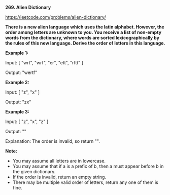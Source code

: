 **269. Alien Dictionary**

https://leetcode.com/problems/alien-dictionary/

**There is a new alien language which uses the latin alphabet. However, the order among letters are unknown to you. You receive a list of non-empty words from the dictionary, where words are sorted lexicographically by the rules of this new language. Derive the order of letters in this language.**


**Example 1:**

Input:
[
  "wrt",
  "wrf",
  "er",
  "ett",
  "rftt"
]

Output: "wertf"


**Example 2:**

Input:
[
  "z",
  "x"
]

Output: "zx"


**Example 3:**

Input:
[
  "z",
  "x",
  "z"
] 

Output: "" 

Explanation: The order is invalid, so return "".

**Note:**

- You may assume all letters are in lowercase.
- You may assume that if a is a prefix of b, then a must appear before b in the given dictionary.
- If the order is invalid, return an empty string.
- There may be multiple valid order of letters, return any one of them is fine.